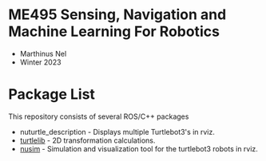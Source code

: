 # ME495 Sensing, Navigation and Machine Learning For Robotics
* Marthinus Nel
* Winter 2023
# Package List
This repository consists of several ROS/C++ packages
- nuturtle_description - Displays multiple Turtlebot3's in rviz.
- [turtlelib](https://github.com/ME495-Navigation/nuturtle-Marnonel6/tree/main/turtlelib) - 2D transformation calculations.
- [nusim](https://github.com/ME495-Navigation/nuturtle-Marnonel6/blob/main/nusim)  - Simulation and visualization tool for the turtlebot3 robots in rviz.
